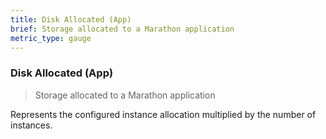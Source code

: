 ```yaml
---
title: Disk Allocated (App)
brief: Storage allocated to a Marathon application
metric_type: gauge
---
```

### Disk Allocated (App)

> Storage allocated to a Marathon application

Represents the configured instance allocation multiplied by the number of 
instances.

